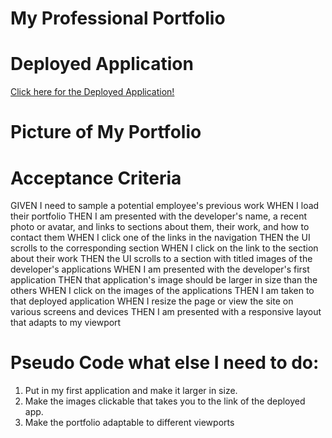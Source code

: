 # My Professional Portfolio

# Deployed Application
[Click here for the Deployed Application!](https://krosengr4.github.io/Professional-Portfolio/)

# Picture of My Portfolio
 
# Acceptance Criteria
GIVEN I need to sample a potential employee's previous work
WHEN I load their portfolio
THEN I am presented with the developer's name, a recent photo or avatar, and links to sections about them, their work, and how to contact them
WHEN I click one of the links in the navigation
THEN the UI scrolls to the corresponding section
WHEN I click on the link to the section about their work
THEN the UI scrolls to a section with titled images of the developer's applications
WHEN I am presented with the developer's first application
THEN that application's image should be larger in size than the others
WHEN I click on the images of the applications
THEN I am taken to that deployed application
WHEN I resize the page or view the site on various screens and devices
THEN I am presented with a responsive layout that adapts to my viewport

# Pseudo Code what else I need to do:
1) Put in my first application and make it larger in size. 
2) Make the images clickable that takes you to the link of the deployed app.
3) Make the portfolio adaptable to different viewports
